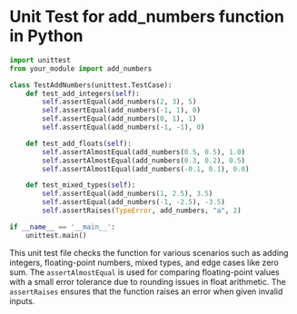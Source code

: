  # Unit Test for add_numbers function in Python

   ```python
   import unittest
   from your_module import add_numbers

   class TestAddNumbers(unittest.TestCase):
       def test_add_integers(self):
           self.assertEqual(add_numbers(2, 3), 5)
           self.assertEqual(add_numbers(-1, 1), 0)
           self.assertEqual(add_numbers(0, 1), 1)
           self.assertEqual(add_numbers(-1, -1), 0)

       def test_add_floats(self):
           self.assertAlmostEqual(add_numbers(0.5, 0.5), 1.0)
           self.assertAlmostEqual(add_numbers(0.3, 0.2), 0.5)
           self.assertAlmostEqual(add_numbers(-0.1, 0.1), 0.0)

       def test_mixed_types(self):
           self.assertEqual(add_numbers(1, 2.5), 3.5)
           self.assertEqual(add_numbers(-1, -2.5), -3.5)
           self.assertRaises(TypeError, add_numbers, "a", 2)

   if __name__ == '__main__':
       unittest.main()
   ```

   This unit test file checks the function for various scenarios such as adding integers, floating-point numbers, mixed types, and edge cases like zero sum. The `assertAlmostEqual` is used for comparing floating-point values with a small error tolerance due to rounding issues in float arithmetic. The `assertRaises` ensures that the function raises an error when given invalid inputs.